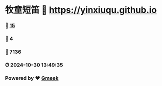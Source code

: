 # 牧童短笛 :link: https://yinxiuqu.github.io 
### :page_facing_up: [15](https://yinxiuqu.github.io/tag.html) 
### :speech_balloon: 4 
### :hibiscus: 7136 
### :alarm_clock: 2024-10-30 13:49:35 
### Powered by :heart: [Gmeek](https://github.com/Meekdai/Gmeek)
